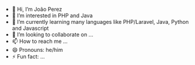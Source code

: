- 👋 Hi, I’m João Perez
- 👀 I’m interested in PHP and Java
- 🌱 I’m currently learning many languages like PHP/Laravel, Java, Python and Javascript
- 💞️ I’m looking to collaborate on ...
- 📫 How to reach me ...
- 😄 Pronouns: he/him
- ⚡ Fun fact: ...

<!---
JoaoPerez1809/JoaoPerez1809 is a ✨ special ✨ repository because its `README.md` (this file) appears on your GitHub profile.
You can click the Preview link to take a look at your changes.
--->

